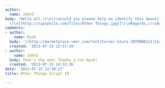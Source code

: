```yaml
---
author:
  name: JohnZ
body: "Hello all,\r\n\r\nCould you please help me identify this beautiful script?
  \r\n[[http://typophile.com/files/Other Things.jpg]]\r\nRegards,\r\nAugustin\r\n"
comments:
- author:
    name: Ryuk
  body: '[[http://marketplace.veer.com/font/Corner-Store-JBT0000111|Corner Store]]'
  created: '2013-07-15 13:57:29'
- author:
    name: JohnZ
  body: That's the one! Thanks a ton Ryuk!
  created: '2013-07-15 14:33:36'
date: '2013-07-15 12:38:27'
title: Other Things Script ID

---
```

